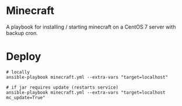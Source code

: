 # Minecraft
A playbook for installing / starting minecraft on a CentOS 7 server with backup cron.

# Deploy
```
# locally
ansible-playbook minecraft.yml --extra-vars "target=localhost"

# if jar requires update (restarts service)
ansible-playbook minecraft.yml --extra-vars "target=localhost mc_update=True"
```
